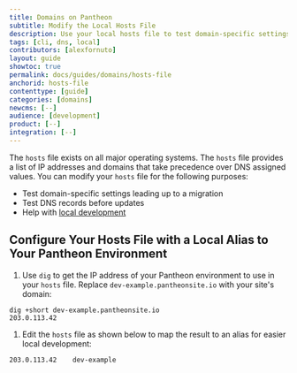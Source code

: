 ```yaml
---
title: Domains on Pantheon
subtitle: Modify the Local Hosts File
description: Use your local hosts file to test domain-specific settings and DNS records.
tags: [cli, dns, local]
contributors: [alexfornuto]
layout: guide
showtoc: true
permalink: docs/guides/domains/hosts-file
anchorid: hosts-file
contenttype: [guide]
categories: [domains]
newcms: [--]
audience: [development]
product: [--]
integration: [--]
---
```


The `hosts` file exists on all major operating systems. The `hosts` file provides a list of IP addresses and domains that take precedence over DNS assigned values. You can modify your `hosts` file for the following purposes:

- Test domain-specific settings leading up to a migration
- Test DNS records before updates
- Help with [local development](/local-development)

<Partial file="_hosts-file.md" />

## Configure Your Hosts File with a Local Alias to Your Pantheon Environment

1. Use `dig` to get the IP address of your Pantheon environment to use in your `hosts` file. Replace `dev-example.pantheonsite.io` with your site's domain:

 ```bash{outputLines:2}
 dig +short dev-example.pantheonsite.io
 203.0.113.42
 ```

1. Edit the `hosts` file as shown below to map the result to an alias for easier local development:

 ```none
 203.0.113.42    dev-example
 ```